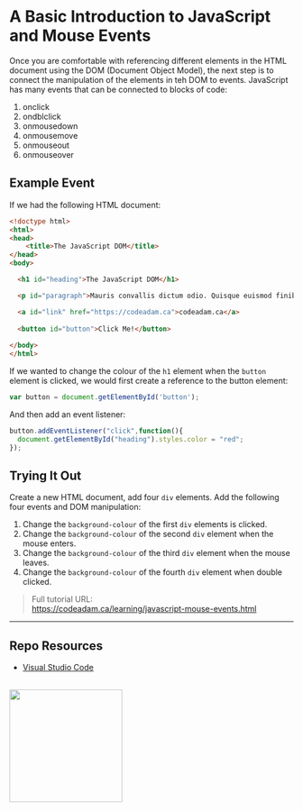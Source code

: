 # A Basic Introduction to JavaScript and Mouse Events

Once you are comfortable with referencing different elements in the HTML document using the DOM (Document Object Model), the next step is to connect the manipulation of the elements in teh DOM to events. JavaScript has many events that can be connected to blocks of code:

1. onclick
2. ondblclick
3. onmousedown
4. onmousemove
5. onmouseout
6. onmouseover

## Example Event

If we had the following HTML document:

```html
<!doctype html>
<html>
<head>
    <title>The JavaScript DOM</title>
</head>
<body>

  <h1 id="heading">The JavaScript DOM</h1>

  <p id="paragraph">Mauris convallis dictum odio. Quisque euismod finibus.</p>

  <a id="link" href="https://codeadam.ca">codeadam.ca</a>
  
  <button id="button">Click Me!</button>
    
</body>
</html>
```

If we wanted to change the colour of the `h1` element when the `button` element is clicked, we would first create a reference to the button element:

```javascript
var button = document.getElementById('button');
```

And then add an event listener:

```javascript
button.addEventListener("click",function(){
  document.getElementById("heading").styles.color = "red";
});
```

## Trying It Out

Create a new HTML document, add four `div` elements. Add the following four events and DOM manipulation:

1. Change the `background-colour` of the first `div` elements is clicked.
2. Change the `background-colour` of the second `div` element when the mouse enters.
3. Change the `background-colour` of the third `div` element when the mouse leaves.
4. Change the `background-colour` of the fourth `div` element when double clicked.

> Full tutorial URL:  
> https://codeadam.ca/learning/javascript-mouse-events.html

***

## Repo Resources

* [Visual Studio Code](https://code.visualstudio.com/)

<br>
<a href="https://codeadam.ca">
<img src="https://cdn.codeadam.ca/images@1.0.0/codeadam-logo-coloured-horizontal.png" width="200">
</a>
